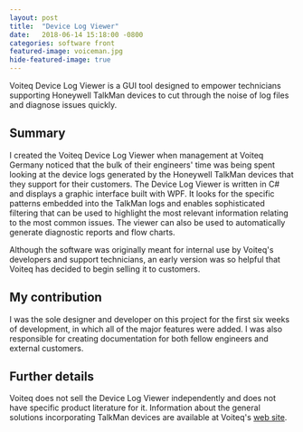 ```yaml
---
layout: post
title:  "Device Log Viewer"
date:   2018-06-14 15:18:00 -0800
categories: software front
featured-image: voiceman.jpg
hide-featured-image: true
---
```

Voiteq Device Log Viewer is a GUI tool designed to empower technicians supporting Honeywell TalkMan devices to cut through the noise of log files and diagnose issues quickly.<!--more-->

## Summary

I created the Voiteq Device Log Viewer when management at Voiteq Germany noticed that the bulk of their engineers' time was being spent looking at the device logs generated by the Honeywell TalkMan devices that they support for their customers. The Device Log Viewer is written in C# and displays a graphic interface built with WPF. It looks for the specific patterns embedded into the TalkMan logs and enables sophisticated filtering that can be used to highlight the most relevant information relating to the most common issues. The viewer can also be used to automatically generate diagnostic reports and flow charts.

Although the software was originally meant for internal use by Voiteq's developers and support technicians, an early version was so helpful that Voiteq has decided to begin selling it to customers.

## My contribution

I was the sole designer and developer on this project for the first six weeks of development, in which all of the major features were added. I was also responsible for creating documentation for both fellow engineers and external customers.

## Further details

Voiteq does not sell the Device Log Viewer independently and does not have specific product literature for it. Information about the general solutions incorporating TalkMan devices are available at Voiteq's [web site][voiteq-voice-solutions].

[voiteq-voice-solutions]: https://www.voiteq.com/solutions/voice-directed-warehouse-operations/
